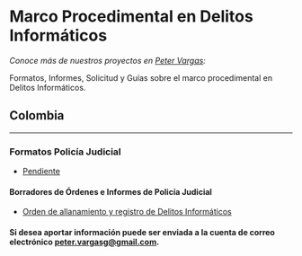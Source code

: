 # Marco Procedimental en Delitos Informáticos
_Conoce más de nuestros proyectos en [Peter Vargas](https://petervargas.com):_

Formatos, Informes, Solicitud y Guías sobre el marco procedimental en Delitos Informáticos.

<p id="Colombia">

## Colombia
-------------

### Formatos Policía Judicial

* [Pendiente](https://) 

#### Borradores de Órdenes e Informes de Policía Judicial

  - [Orden de allanamiento y registro de Delitos Informáticos](https://github.com/PetterVargas/Marco-Juridico-y-Teorico-de-Delitos-Informaticos-Cibercrimen/blob/master/Colombia/Ley%201273%20de%202009%20-%20Se%20crea%20el%20bien%20jur%C3%ADdico%20tutelado%20De%20la%20Protecci%C3%B3n%20de%20la%20Informaci%C3%B3n%20y%20de%20los%20Datos.pdf) 

#### Si desea aportar información puede ser enviada a la cuenta de correo electrónico peter.vargasg@gmail.com.
